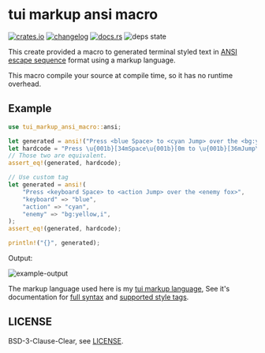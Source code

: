 # tui markup ansi macro

[![crates.io][badge-crate-version]][crate]
[![changelog][badge-changelog]][changelog]
[![docs.rs][badge-docs-rs]][doc]
![deps state][badge-deps-state]

This create provided a macro to generated terminal styled text in [ANSI escape sequence][ansi-seq-wp] format using a markup language.

This macro compile your source at compile time, so it has no runtime overhead.

## Example

```rust
use tui_markup_ansi_macro::ansi;

let generated = ansi!("Press <blue Space> to <cyan Jump> over the <bg:yellow,i fox>");
let hardcode = "Press \u{001b}[34mSpace\u{001b}[0m to \u{001b}[36mJump\u{001b}[0m over the \u{001b}[3;43mfox\u{001b}[0m";
// Those two are equivalent.
assert_eq!(generated, hardcode);

// Use custom tag
let generated = ansi!(
    "Press <keyboard Space> to <action Jump> over the <enemy fox>", 
    "keyboard" => "blue",
    "action" => "cyan",
    "enemy" => "bg:yellow,i",
);
assert_eq!(generated, hardcode);

println!("{}", generated);
```

Output:

![example-output]

The markup language used here is my [tui markup language][tui-markup], See it's documentation for [full syntax][tui-markup-syntax] and [supported style tags][ansi-tags].

## LICENSE

BSD-3-Clause-Clear, see [LICENSE].

[badge-crate-version]: https://img.shields.io/crates/v/tui-markup-ansi-macro?style=for-the-badge
[badge-changelog]: https://img.shields.io/badge/-CHANGELOG-brightgreen?style=for-the-badge
[badge-docs-rs]: https://img.shields.io/docsrs/tui-markup-ansi-macro?style=for-the-badge
[badge-deps-state]: https://img.shields.io/librariesio/release/cargo/tui-markup-ansi-macro?style=for-the-badge
[crate]: https://crates.io/crates/tui-markup-ansi-macro
[doc]: https://docs.rs/tui-markup-ansi-macro/latest
[changelog]: https://github.com/7sDream/tui-markup-ansi-macro/blob/master/CHANGELOG.md

[ansi-seq-wp]: https://en.wikipedia.org/wiki/ANSI_escape_code
[tui-markup]: https://github.com/7sDream/tui-markup
[example-output]: https://rikka.7sdre.am/files/1ac47e60-6f10-4e5f-b4d2-262afaceecb7.png
[tui-markup-syntax]: https://github.com/7sDream/tui-markup#markup-syntax
[ansi-tags]: https://github.com/7sDream/tui-markup/blob/master/docs/ansi-tags.ebnf
[LICENSE]: https://github.com/7sDream/tui-markup-ansi-macro/blob/master/LICENSE
